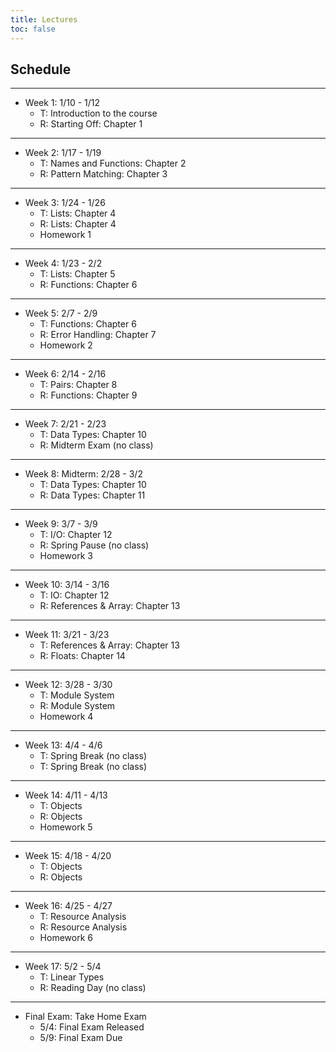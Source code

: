 ```yaml
---
title: Lectures
toc: false
---
```


## Schedule

---

- Week 1: 1/10 - 1/12
  - T: Introduction to the course
  - R: Starting Off: Chapter 1

---

- Week 2: 1/17 - 1/19
  - T: Names and Functions: Chapter 2
  - R: Pattern Matching: Chapter 3

---

- Week 3: 1/24 - 1/26
  - T: Lists: Chapter 4
  - R: Lists: Chapter 4
  - Homework 1
  
---

- Week 4: 1/23 - 2/2
  - T: Lists: Chapter 5
  - R: Functions: Chapter 6
  
---

- Week 5: 2/7 - 2/9
  - T: Functions: Chapter 6
  - R: Error Handling: Chapter 7
  - Homework 2
  
---

- Week 6: 2/14 - 2/16
  - T: Pairs: Chapter 8
  - R: Functions: Chapter 9
  
---

- Week 7: 2/21 - 2/23
  - T: Data Types: Chapter 10
  - R: Midterm Exam (no class)

---

- Week 8: Midterm: 2/28 - 3/2
  - T: Data Types: Chapter 10
  - R: Data Types: Chapter 11
    

---

- Week 9: 3/7 - 3/9
  - T: I/O: Chapter 12
  - R: Spring Pause (no class)
  - Homework 3

---

- Week 10: 3/14 - 3/16
  - T: IO: Chapter 12
  - R: References & Array: Chapter 13

---

- Week 11: 3/21 - 3/23
  - T: References & Array: Chapter 13
  - R: Floats: Chapter 14

---

- Week 12: 3/28 - 3/30
  - T: Module System
  - R: Module System
  - Homework 4
  
---

- Week 13: 4/4 - 4/6
  - T: Spring Break (no class)
  - T: Spring Break (no class)
  
---

- Week 14: 4/11 - 4/13
  - T: Objects
  - R: Objects
  - Homework 5
  
---

- Week 15: 4/18 - 4/20
  - T: Objects
  - R: Objects

---

- Week 16: 4/25 - 4/27
  - T: Resource Analysis
  - R: Resource Analysis
  - Homework 6

---

- Week 17: 5/2 - 5/4
  - T: Linear Types
  - R: Reading Day (no class)
  
---

- Final Exam: Take Home Exam
  - 5/4: Final Exam Released
  - 5/9: Final Exam Due

